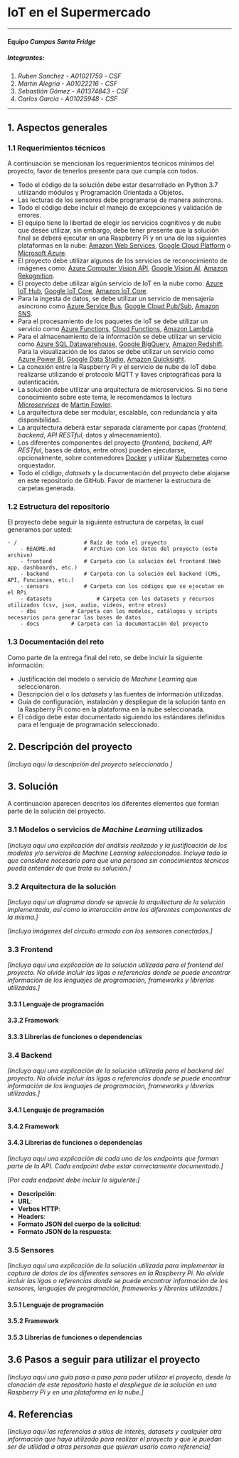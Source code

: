 ﻿# IoT en el Supermercado
---
#### Equipo *Campus Santa Fridge*

##### Integrantes:
1. *Ruben Sanchez* - *A01021759* - *CSF*
2. *Martin Alegria* - *A01022216* - *CSF*
3. *Sebastián Gómez* - *A01374843* - *CSF*
4. *Carlos Garcia* - *A01025948* - *CSF*

---
## 1. Aspectos generales

### 1.1 Requerimientos técnicos

A continuación se mencionan los requerimientos técnicos mínimos del proyecto, favor de tenerlos presente para que cumpla con todos.

* Todo el código de la solución debe estar desarrollado en Python 3.7 utilizando módulos y Programación Orientada a Objetos.
* Las lecturas de los sensores debe programarse de manera asíncrona.
* Todo el código debe incluir el manejo de excepciones y validación de errores.
* El equipo tiene la libertad de elegir los servicios cognitivos y de nube que desee utilizar, sin embargo, debe tener presente que la solución final se deberá ejecutar en una Raspberry Pi y en una de las siguientes plataformas en la nube: [Amazon Web Services](https://aws.amazon.com/), [Google Cloud Platform](https://cloud.google.com/?hl=es) o [Microsoft Azure](https://azure.microsoft.com/es-mx/).
* El proyecto debe utilizar algunos de los servicios de reconocimiento de imágenes como: [Azure Computer Vision API](https://azure.microsoft.com/es-mx/services/cognitive-services/computer-vision/), [Google Vision AI](https://cloud.google.com/vision/), [Amazon Rekognition](https://aws.amazon.com/rekognition/).
* El proyecto debe utilizar algún servicio de IoT en la nube como: [Azure IoT Hub](https://azure.microsoft.com/es-mx/services/iot-hub/), [Google IoT Core](https://cloud.google.com/iot-core/?hl=es), [Amazon IoT Core](https://aws.amazon.com/es/iot-core/).
* Para la ingesta de datos, se debe utilizar un servicio de mensajería asíncrono como [Azure Service Bus](https://azure.microsoft.com/es-mx/services/service-bus/), [Google Cloud Pub/Sub](https://cloud.google.com/pubsub/?hl=es-419), [Amazon SNS](https://aws.amazon.com/sns/).
* Para el procesamiento de los paquetes de IoT se debe utilizar un servicio como [Azure Functions](https://azure.microsoft.com/es-mx/services/functions/), [Cloud Functions](https://cloud.google.com/functions/), [Amazon Lambda](https://aws.amazon.com/lambda/).
* Para el almacenamiento de la información se debe utilizar un servicio como [Azure SQL Datawarehouse](https://azure.microsoft.com/es-mx/services/sql-data-warehouse/), [Google BigQuery](https://cloud.google.com/bigquery/?hl=es), [Amazon Redshift](https://aws.amazon.com/es/redshift/).
Para la visualización de los datos se debe utilizar un servicio como [Azure Power BI](https://powerbi.microsoft.com/es-es/), [Google Data Studio](https://datastudio.google.com), [Amazon Quicksight](https://aws.amazon.com/quicksight/).
* La conexión entre la Raspberry Pi y el servicio de nube de IoT debe realizarse utilizando el protocolo MQTT y llaves criptográficas para la autenticación.
* La solución debe utilizar una arquitectura de microservicios. Si no tiene conocimiento sobre este tema, le recomendamos la lectura [*Microservices*](https://martinfowler.com/articles/microservices.html) de [Martin Fowler](https://martinfowler.com).
* La arquitectura debe ser modular, escalable, con redundancia y alta disponibilidad.
* La arquitectura deberá estar separada claramente por capas (*frontend*, *backend*, *API RESTful*, datos y almacenamiento).
* Los diferentes componentes del proyecto (*frontend*, *backend*, *API RESTful*, bases de datos, entre otros) pueden ejecutarse, opcionalmente, sobre contenedores [Docker](https://www.docker.com/) y utilizar [Kubernetes](https://kubernetes.io/) como orquestador.
* Todo el código, *datasets* y la documentación del proyecto debe alojarse en este repositorio de GitHub. Favor de mantener la estructura de carpetas generada.

### 1.2 Estructura del repositorio
El proyecto debe seguir la siguiente estructura de carpetas, la cual generamos por usted:
```
- / 			        # Raíz de todo el proyecto
    - README.md			# Archivo con los datos del proyecto (este archivo)
    - frontend			# Carpeta con la solución del frontend (Web app, dashboards, etc.)
    - backend			# Carpeta con la solución del backend (CMS, API, Funciones, etc.)
    - sensors           # Carpeta con los códigos que se ejecutan en el RPi
    - datasets		        # Carpeta con los datasets y recursos utilizados (csv, json, audio, videos, entre otros)
    - dbs			# Carpeta con los modelos, catálogos y scripts necesarios para generar las bases de datos
    - docs			# Carpeta con la documentación del proyecto
```

### 1.3 Documentación  del reto

Como parte de la entrega final del reto, se debe incluir la siguiente información:

* Justificación del modelo o servicio de *Machine Learning* que seleccionaron.
* Descripción del o los *datasets* y las fuentes de información utilizadas.
* Guía de configuración, instalación y despliegue de la solución tanto en la Raspberry Pi como en la plataforma en la nube  seleccionada.
* El código debe estar documentado siguiendo los estándares definidos para el lenguaje de programación seleccionado.

## 2. Descripción del proyecto

*[Incluya aquí la descripción del proyecto seleccionado.]*

## 3. Solución

A continuación aparecen descritos los diferentes elementos que forman parte de la solución del proyecto.

### 3.1 Modelos o servicios de *Machine Learning* utilizados

*[Incluya aquí una explicación del análisis realizado y la justificación de los modelos y/o servicios de *Machine Learning* seleccionados. Incluya todo lo que considere necesario para que una persona sin conocimientos técnicos pueda entender de que trata su solución.]*

### 3.2 Arquitectura de la solución

*[Incluya aquí un diagrama donde se aprecie la arquitectura de la solución implementada, así como la interacción entre los diferentes componentes de la misma.]*

*[Incluya imágenes del circuito armado con los sensores conectados.]*

### 3.3 Frontend

*[Incluya aquí una explicación de la solución utilizada para el frontend del proyecto. No olvide incluir las ligas o referencias donde se puede encontrar información de los lenguajes de programación, frameworks y librerías utilizadas.]*

#### 3.3.1 Lenguaje de programación
#### 3.3.2 Framework
#### 3.3.3 Librerías de funciones o dependencias

### 3.4 Backend

*[Incluya aquí una explicación de la solución utilizada para el backend del proyecto. No olvide incluir las ligas o referencias donde se puede encontrar información de los lenguajes de programación, frameworks y librerías utilizadas.]*

#### 3.4.1 Lenguaje de programación
#### 3.4.2 Framework
#### 3.4.3 Librerías de funciones o dependencias

*[Incluya aquí una explicación de cada uno de los endpoints que forman parte de la API. Cada endpoint debe estar correctamente documentado.]*

*[Por cada endpoint debe incluir lo siguiente:]*

* **Descripción**:
* **URL**:
* **Verbos HTTP**:
* **Headers**:
* **Formato JSON del cuerpo de la solicitud**: 
* **Formato JSON de la respuesta**:

### 3.5 Sensores

*[Incluya aquí una explicación de la solución utilizada para implementar la captura de datos de los diferentes sensores en la Raspberry Pi. No olvide incluir las ligas o referencias donde se puede encontrar información de los sensores, lenguajes de programación, frameworks y librerías utilizadas.]*

#### 3.5.1 Lenguaje de programación
#### 3.5.2 Framework
#### 3.5.3 Librerías de funciones o dependencias

## 3.6 Pasos a seguir para utilizar el proyecto

*[Incluya aquí una guía paso a paso para poder utilizar el proyecto, desde la clonación de este repositorio hasta el despliegue de la solución en una Raspberry Pi y en una plataforma en la nube.]*

## 4. Referencias

*[Incluya aquí las referencias a sitios de interés, datasets y cualquier otra información que haya utilizado para realizar el proyecto y que le puedan ser de utilidad a otras personas que quieran usarlo como referencia]*
